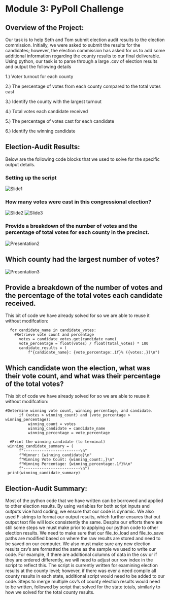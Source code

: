 # Module 3: PyPoll Challenge

## Overview of the Project:

Our task is to help Seth and Tom submit election audit results to the election commission. Initially, we were asked to submit the results for the candidates; however, the election commission has asked for us to add some additional information regarding the county results to our final deliverable. Using python, our task is to parse through a large .csv of election results and output the following details

1.)	Voter turnout for each county

2.)	The percentage of votes from each county compared to the total votes cast

3.)	Identify the county with the largest turnout

4.)	Total votes each candidate received

5.)	The percentage of votes cast for each candidate

6.)	Identify the winning candidate

## Election-Audit Results:
Below are the following code blocks that we used to solve for the specific output details.

### Setting up the script
![Slide1](https://user-images.githubusercontent.com/88041368/131259182-e6add327-3271-42b0-8d44-cb72f494b268.PNG)

### How many votes were cast in this congressional election?
![Slide2](https://user-images.githubusercontent.com/88041368/131259629-2952c058-7a9b-40aa-b80e-7c8ca3393428.PNG)
![Slide3](https://user-images.githubusercontent.com/88041368/131259633-7f8133a5-198f-4d46-9ab7-240449a4806c.PNG)

### Provide a breakdown of the number of votes and the percentage of total votes for each county in the precinct.
![Presentation2](https://user-images.githubusercontent.com/88041368/131259741-61a2922d-bca1-4467-80e7-ec49b06c77fd.png)

## Which county had the largest number of votes?
![Presentation3](https://user-images.githubusercontent.com/88041368/131260060-a4b81699-efe3-4306-b337-a80952e356a2.png)

## Provide a breakdown of the number of votes and the percentage of the total votes each candidate received.
This bit of code we have already solved for so we are able to reuse it without modifcation:

      for candidate_name in candidate_votes:
        #Retrieve vote count and percentage
          votes = candidate_votes.get(candidate_name)
          vote_percentage = float(votes) / float(total_votes) * 100
          candidate_results = (
              f"{candidate_name}: {vote_percentage:.1f}% ({votes:,})\n")
              
## Which candidate won the election, what was their vote count, and what was their percentage of the total votes?
This bit of code we have already solved for so we are able to reuse it without modifcation:

    #Determine winning vote count, winning percentage, and candidate.
          if (votes > winning_count) and (vote_percentage > winning_percentage):
              winning_count = votes
              winning_candidate = candidate_name
              winning_percentage = vote_percentage

      #Print the winning candidate (to terminal)
     winning_candidate_summary = (
          f"-------------------------\n"
          f"Winner: {winning_candidate}\n"
          f"Winning Vote Count: {winning_count:,}\n"
          f"Winning Percentage: {winning_percentage:.1f}%\n"
          f"-------------------------\n")
     print(winning_candidate_summary)

## Election-Audit Summary:

Most of the python code that we have written can be borrowed and applied to other election results. By using variables for both script inputs and outputs vice hard coding, we ensure that our code is dynamic. We also used F-strings to format our output results, which further ensures that out output text file will look consistently the same. Despite our efforts there are still some steps we must make prior to applying our python code to other election results. We need to make sure that our file_to_load and file_to_save paths are modified based on where the raw results are stored and need to be saved on our computer. We also must make sure any new election results csv’s are formatted the same as the sample we used to write our code. For example, if there are additional columns of data in the csv or if they are ordered differently, we will need to adjust our row index in the script to reflect this. The script is currently written for examining election results at the county level; however, if there was ever a need compile all county results in each state, additional script would need to be added to our code. Steps to merge multiple csv’s of county election results would need to be written, followed by script that solved for the state totals, similarly to how we solved for the total county results.

